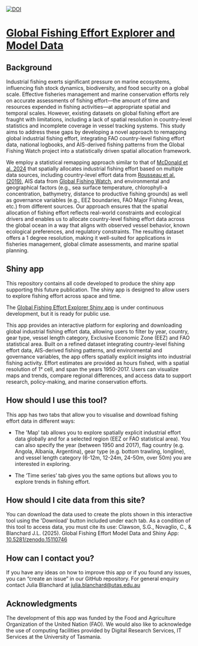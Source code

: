 [![DOI](https://zenodo.org/badge/DOI/10.5281/zenodo.15117266.svg)](https://doi.org/10.5281/zenodo.15117266)



# [Global Fishing Effort Explorer and Model Data](https://data.mapping-global-fishing.cloud.edu.au/shiny/mapping_fishing_effort_app/)

## Background
Industrial fishing exerts significant pressure on marine ecosystems, influencing fish stock dynamics, biodiversity, and food security on a global scale. Effective fisheries management and marine conservation efforts rely on accurate assessments of fishing effort—the amount of time and resources expended in fishing activities—at appropriate spatial and temporal scales. However, existing datasets on global fishing effort are fraught with limitations, including a lack of spatial resolution in country-level statistics and incomplete coverage in vessel tracking systems. This study aims to address these gaps by developing a novel approach to remapping global industrial fishing effort, integrating FAO country-level fishing effort data, national logbooks, and AIS-derived fishing patterns from the Global Fishing Watch project into a statistically driven spatial allocation framework. 
  
We employ a statistical remapping approach similar to that of [McDonald et al. 2024](https://doi.org/10.1073/pnas.2400592121) that spatially allocates industrial fishing effort based on multiple data sources, including country-level effort data from [Rousseau et al. (2019)](https://doi.org/10.1073/pnas.1820344116), AIS data from [Global Fishing Watch](https://globalfishingwatch.org/map-and-data/), and environmental and geographical factors (e.g., sea surface temperature, chlorophyll-a concentration, bathymetry, distance to productive fishing grounds) as well as governance variables (e.g., EEZ boundaries, FAO Major Fishing Areas, etc.) from different sources. Our approach ensures that the spatial allocation of fishing effort reflects real-world constraints and ecological drivers and enables us to allocate country-level fishing effort data across the global ocean in a way that aligns with observed vessel behavior, known ecological preferences, and regulatory constraints. The resulting dataset offers a 1 degree resolution, making it well-suited for applications in fisheries management, global climate assessments, and marine spatial planning. 


## Shiny app
This repository contains all code developed to produce the shiny app supporting this future publication. The shiny app is designed to allow users to explore fishing effort across space and time. 

The [Global Fishing Effort Explorer Shiny app](https://data.mapping-global-fishing.cloud.edu.au/shiny/mapping_fishing_effort_app/) is under continuous development, but it is ready for public use.

This app provides an interactive platform for exploring and downloading global industrial fishing effort data, allowing users to filter by year, country, gear type, vessel length category, Exclusive Economic Zone (EEZ) and FAO statistical area. Built on a refined dataset integrating country-level fishing effort data, AIS-derived fishing patterns, and environmental and governance variables, the app offers spatially explicit insights into industrial fishing activity. Effort estimates are provided as hours fished, with a spatial resolution of 1° cell, and span the years 1950-2017. Users can visualize maps and trends, compare regional differences, and access data to support research, policy-making, and marine conservation efforts.
  
## How should I use this tool?
This app has two tabs that allow you to visualise and download fishing effort data in different ways:

 - The 'Map' tab allows you to explore spatially explicit industrial effort data globally and for a selected region (EEZ or FAO statistical area). You can also specify the year (between 1950 and 2017), flag country (e.g. Angola, Albania, Argentina), gear type (e.g. bottom trawling, longline), and vessel length category (6-12m, 12-24m, 24-50m, over 50m) you are interested in exploring.
 
 - The ‘Time series’ tab gives you the same options but allows you to explore trends in fishing effort. 
 
## How should I cite data from this site?
You can download the data used to create the plots shown in this interactive tool using the 'Download' button included under each tab. As a condition of this tool to access data, you must cite its use: Clawson, S.G., Novaglio, C., & Blanchard J.L. (2025). Global Fishing Effort Model Data and Shiny App: [10.5281/zenodo.15110746](https://zenodo.org/records/15110746)

## How can I contact you?
If you have any ideas on how to improve this app or if you found any issues, you can “create an issue” in our GitHub repository.
For general enquiry contact Julia Blanchard at julia.blanchard@utas.edu.au 


## Acknowledgments
The development of this app was funded by the Food and Agriculture Organization of the United Nation (FAO). We would also like to acknowledge the use of computing facilities provided by Digital Research Services, IT Services at the University of Tasmania.


